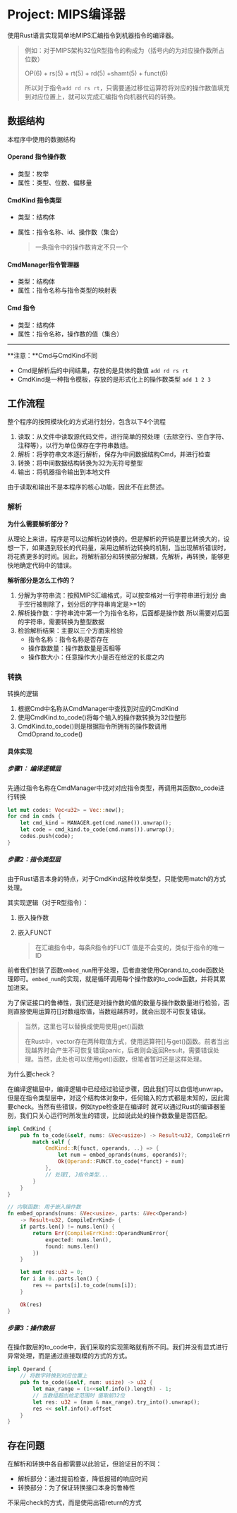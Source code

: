 # Project: MIPS编译器

使用Rust语言实现简单地MIPS汇编指令到机器指令的编译器。

> 例如：对于MIPS架构32位R型指令的构成为（括号内的为对应操作数所占位数）
>
> OP(6) + rs(5) + rt(5) + rd(5) +shamt(5) + funct(6)
>
> 所以对于指令`add rd rs rt`，只需要通过移位运算符将对应的操作数值填充到对应位置上，就可以完成汇编指令向机器代码的转换。

## 数据结构

本程序中使用的数据结构

#### Operand 指令操作数

* 类型：枚举
* 属性：类型、位数、偏移量

#### CmdKind 指令类型

* 类型：结构体

* 属性：指令名称、id、操作数（集合）

  > 一条指令中的操作数肯定不只一个

#### CmdManager指令管理器

* 类型：结构体
* 属性：指令名称与指令类型的映射表

#### Cmd 指令

* 类型：结构体
* 属性：指令名称，操作数的值（集合）

---

**注意：**Cmd与CmdKind不同

* Cmd是解析后的中间结果，存放的是具体的数值
  `add rd rs rt`
* CmdKind是一种指令模板，存放的是形式化上的操作数类型
  `add 1 2 3 `

## 工作流程

整个程序的按照模块化的方式进行划分，包含以下4个流程

1. 读取：从文件中读取源代码文件，进行简单的预处理（去除空行、空白字符、注释等），以行为单位保存在字符串数组。
2. 解析：将字符串文本逐行解析，保存为中间数据结构Cmd，并进行检查
3. 转换：将中间数据结构转换为32为无符号整型
4. 输出：将机器指令输出到本地文件

由于读取和输出不是本程序的核心功能，因此不在此赘述。

### 解析

**为什么需要解析部分？**

从理论上来讲，程序是可以边解析边转换的。但是解析的开销是要比转换大的，设想一下，如果遇到较长的代码量，采用边解析边转换的机制，当出现解析错误时，将花费更多的时间。因此，将解析部分和转换部分解耦，先解析，再转换，能够更快地确定代码中的错误。

**解析部分是怎么工作的？**

1. 分解为字符串流：按照MIPS汇编格式，可以按空格对一行字符串进行划分
   由于空行被剔除了，划分后的字符串肯定是>=1的
2. 解析操作数：字符串流中第一个为指令名称，后面都是操作数
   所以需要对后面的字符串，需要转换为整型数据
3. 检验解析结果：主要以三个方面来检验
   * 指令名称：指令名称是否存在
   * 操作数数量：操作数数量是否相等
   * 操作数大小：任意操作大小是否在给定的长度之内

### 转换

转换的逻辑

1. 根据Cmd中名称从CmdManager中查找到对应的CmdKind
2. 使用CmdKind.to_code()将每个输入的操作数转换为32位整形
3. CmdKind.to_code()则是根据指令所拥有的操作数调用CmdOprand.to_code()

#### 具体实现

##### 步骤1： 编译逻辑层

先通过指令名称在CmdManager中找对对应指令类型，再调用其函数to_code进行转换

```rust
let mut codes: Vec<u32> = Vec::new();
for cmd in cmds {
    let cmd_kind = MANAGER.get(cmd.name()).unwrap();
    let code = cmd_kind.to_code(cmd.nums()).unwrap();
    codes.push(code);
}
```

##### 步骤2：指令类型层

由于Rust语言本身的特点，对于CmdKind这种枚举类型，只能使用match的方式处理。

其实现逻辑（对于R型指令）：

1. 嵌入操作数

2. 嵌入FUNCT

   > 在汇编指令中，每条R指令的FUCT 值是不会变的，类似于指令的唯一ID

前者我们封装了函数`embed_num`用于处理，后者直接使用Oprand.to_code函数处理即可。`embed_num`的实现，就是循环调用每个操作数的to_code函数，并将其累加进来。

为了保证接口的鲁棒性，我们还是对操作数的值的数量与操作数数量进行检验，否则直接使用运算符[]对数组取值，当数组越界时，就会出现不可恢复错误。

> 当然，这里也可以替换成使用使用get()函数
>
> 在Rust中，vector存在两种取值方式，使用运算符[]与get()函数。前者当出现越界时会产生不可恢复错误panic，后者则会返回Result，需要错误处理。当然，此处也可以使用get()函数，但笔者暂时还是这样处理。

为什么要check？

在编译逻辑层中，编译逻辑中已经经过验证步骤，因此我们可以自信地unwrap。但是在指令类型层中，对这个结构体对象中，任何输入的方式都是未知的，因此需要check。当然有些错误，例如type检查是在编译时 就可以通过Rust的编译器鉴别，我们只关心运行时所发生的错误，比如说此处的操作数数量是否匹配。

```rust
impl CmdKind {  
    pub fn to_code(&self, nums: &Vec<usize>) -> Result<u32, CompileErrKind> {
        match self {
            CmdKind::R{funct, operands, ..} => {
                let num = embed_oprands(nums, operands)?;
                Ok(Operand::FUNCT.to_code(*funct) + num)
            },
            // 处理I, J指令类型...
        }
    } 
}

// 内联函数: 用于嵌入操作数
fn embed_oprands(nums: &Vec<usize>, parts: &Vec<Operand>) 
	-> Result<u32, CompileErrKind> {
    if parts.len() != nums.len() {
        return Err(CompileErrKind::OperandNumError{
            expected: nums.len(),
            found: nums.len()
        })
    }

    let mut res:u32 = 0;
    for i in 0..parts.len() {
        res += parts[i].to_code(nums[i]);
    }

    Ok(res)
}
```

##### 步骤3：操作数层

在操作数层的to_code中，我们采取的实现策略就有所不同。我们并没有显式进行异常处理，而是通过直接取模的方式的方式。

```rust 
impl Operand {
    // 将数字转换到对应位置上
    pub fn to_code(&self, num: usize) -> u32 {
        let max_range = (1<<self.info().length) - 1;
        // 当数组超出给定范围时 值取前32位
        let res: u32 = (num & max_range).try_into().unwrap();
        res << self.info().offset
    } 
} 
```

## 存在问题

在解析和转换中各自都需要以此验证，但验证目的不同：

* 解析部分：通过提前检查，降低报错的响应时间
* 转换部分：为了保证转换接口本身的鲁棒性



不采用check的方式，而是使用出错return的方式
